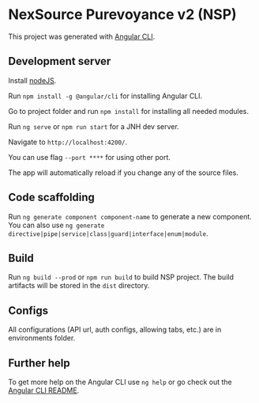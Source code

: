 # NexSource Purevoyance v2 (NSP)

This project was generated with [Angular CLI](https://cli.angular.io/).

## Development server

Install [nodeJS](https://nodejs.org).

Run `npm install -g @angular/cli` for installing Angular CLI.

Go to project folder and run `npm install` for installing all needed modules.

Run `ng serve` or `npm run start` for a JNH dev server.

Navigate to `http://localhost:4200/`.

You can use flag `--port ****` for using other port.

The app will automatically reload if you change any of the source files.

## Code scaffolding

Run `ng generate component component-name` to generate a new component. You can also
use `ng generate directive|pipe|service|class|guard|interface|enum|module`.

## Build

Run `ng build --prod` or `npm run build` to build NSP project. The build artifacts will be stored in the `dist`
directory.

## Configs

All configurations (API url, auth configs, allowing tabs, etc.) are in environments folder.

## Further help

To get more help on the Angular CLI use `ng help` or go check out
the [Angular CLI README](https://github.com/angular/angular-cli/blob/master/README.md).
